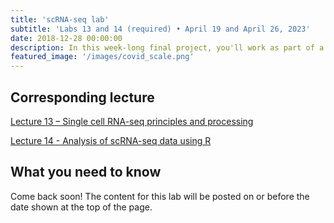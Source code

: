 ```yaml
---
title: 'scRNA-seq lab'
subtitle: 'Labs 13 and 14 (required) • April 19 and April 26, 2023'
date: 2018-12-28 00:00:00
description: In this week-long final project, you'll work as part of a team to apply your newfound scRNA-seq skills to a dataset from the Immune Health group at UPenn, with the goal of identifying transcriptional programs associated with severe COVID.
featured_image: '/images/covid_scale.png'
---
```


##  Corresponding lecture

[Lecture 13 – Single cell RNA-seq principles and processing](https://diytranscriptomics.com/project/lecture-13)

[Lecture 14 - Analysis of scRNA-seq data using R](https://diytranscriptomics.com/project/lecture-14)

## What you need to know

Come back soon!  The content for this lab will be posted on or before the date shown at the top of the page.



